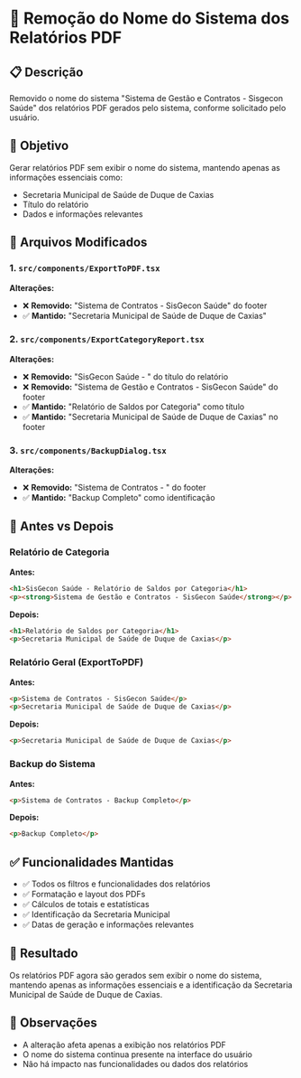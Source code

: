 # 🔧 Remoção do Nome do Sistema dos Relatórios PDF

## 📋 Descrição
Removido o nome do sistema "Sistema de Gestão e Contratos - Sisgecon Saúde" dos relatórios PDF gerados pelo sistema, conforme solicitado pelo usuário.

## 🎯 Objetivo
Gerar relatórios PDF sem exibir o nome do sistema, mantendo apenas as informações essenciais como:
- Secretaria Municipal de Saúde de Duque de Caxias
- Título do relatório
- Dados e informações relevantes

## 📁 Arquivos Modificados

### 1. `src/components/ExportToPDF.tsx`
**Alterações:**
- ❌ **Removido:** "Sistema de Contratos - SisGecon Saúde" do footer
- ✅ **Mantido:** "Secretaria Municipal de Saúde de Duque de Caxias"

### 2. `src/components/ExportCategoryReport.tsx`
**Alterações:**
- ❌ **Removido:** "SisGecon Saúde - " do título do relatório
- ❌ **Removido:** "Sistema de Gestão e Contratos - SisGecon Saúde" do footer
- ✅ **Mantido:** "Relatório de Saldos por Categoria" como título
- ✅ **Mantido:** "Secretaria Municipal de Saúde de Duque de Caxias" no footer

### 3. `src/components/BackupDialog.tsx`
**Alterações:**
- ❌ **Removido:** "Sistema de Contratos - " do footer
- ✅ **Mantido:** "Backup Completo" como identificação

## 🔄 Antes vs Depois

### Relatório de Categoria
**Antes:**
```html
<h1>SisGecon Saúde - Relatório de Saldos por Categoria</h1>
<p><strong>Sistema de Gestão e Contratos - SisGecon Saúde</strong></p>
```

**Depois:**
```html
<h1>Relatório de Saldos por Categoria</h1>
<p>Secretaria Municipal de Saúde de Duque de Caxias</p>
```

### Relatório Geral (ExportToPDF)
**Antes:**
```html
<p>Sistema de Contratos - SisGecon Saúde</p>
<p>Secretaria Municipal de Saúde de Duque de Caxias</p>
```

**Depois:**
```html
<p>Secretaria Municipal de Saúde de Duque de Caxias</p>
```

### Backup do Sistema
**Antes:**
```html
<p>Sistema de Contratos - Backup Completo</p>
```

**Depois:**
```html
<p>Backup Completo</p>
```

## ✅ Funcionalidades Mantidas
- ✅ Todos os filtros e funcionalidades dos relatórios
- ✅ Formatação e layout dos PDFs
- ✅ Cálculos de totais e estatísticas
- ✅ Identificação da Secretaria Municipal
- ✅ Datas de geração e informações relevantes

## 🎉 Resultado
Os relatórios PDF agora são gerados sem exibir o nome do sistema, mantendo apenas as informações essenciais e a identificação da Secretaria Municipal de Saúde de Duque de Caxias.

## 📝 Observações
- A alteração afeta apenas a exibição nos relatórios PDF
- O nome do sistema continua presente na interface do usuário
- Não há impacto nas funcionalidades ou dados dos relatórios